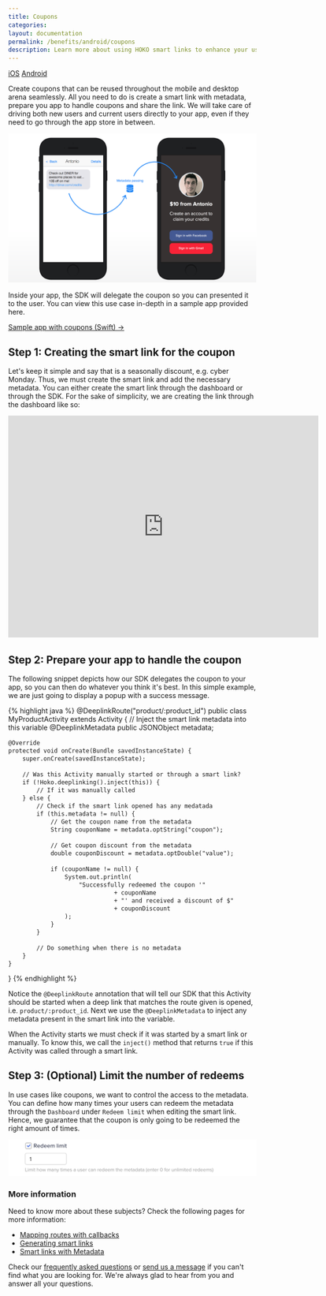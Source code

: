 ```yaml
---
title: Coupons
categories:
layout: documentation
permalink: /benefits/android/coupons
description: Learn more about using HOKO smart links to enhance your user experience.
---
```


<a href="http://support.hokolinks.com/benefits/ios/coupons/" class="tab">iOS</a>
<a href="#" class="tab active">Android</a>

Create coupons that can be reused throughout the mobile and desktop arena
seamlessly. All you need to do is create a smart link with metadata, prepare you app to handle
coupons and share the link. We will take care of driving both new users and current users directly
to your app, even if they need to go through the app store in between.

![Coupons](/assets/images/use-case-coupon.png)

Inside your app, the SDK will delegate the coupon so you can presented it to the user.
You can view this use case in-depth in a sample app provided here.

<a href="https://github.com/hokolinks/HOKOstore" class="btn-next" target="_blank">Sample app with coupons (Swift) &#8594;</a>

## Step 1: Creating the smart link for the coupon

Let's keep it simple and say that is a seasonally discount, e.g. cyber Monday. Thus, we must create the smart link and add the necessary metadata. You can either create the smart link through the dashboard or through the SDK. For the sake of simplicity, we are creating the link through the dashboard like so:

<iframe width="630" height="450" src="https://www.youtube.com/embed/fpesz5VhrS0" frameborder="0" allowfullscreen></iframe>

## Step 2: Prepare your app to handle the coupon

The following snippet depicts how our SDK delegates the coupon to your app, so you can then
do whatever you think it's best. In this simple example, we are just going to display a
popup with a success message.

{% highlight java %}
@DeeplinkRoute("product/:product_id")
public class MyProductActivity extends Activity {
    // Inject the smart link metadata into this variable
    @DeeplinkMetadata
    public JSONObject metadata;

    @Override
    protected void onCreate(Bundle savedInstanceState) {
        super.onCreate(savedInstanceState);

        // Was this Activity manually started or through a smart link?
        if (!Hoko.deeplinking().inject(this)) {
            // If it was manually called
        } else {
            // Check if the smart link opened has any medatada
            if (this.metadata != null) {
                // Get the coupon name from the metadata
                String couponName = metadata.optString("coupon");

                // Get coupon discount from the metadata
                double couponDiscount = metadata.optDouble("value");

                if (couponName != null) {
                    System.out.println(
                        "Successfully redeemed the coupon '"
                                  + couponName
                                  + "' and received a discount of $"
                                  + couponDiscount
                    );
                }
            }

            // Do something when there is no metadata
        }
    }
}
{% endhighlight %}

Notice the `@DeeplinkRoute` annotation that will tell our SDK that this Activity
should be started when a deep link that matches the route given is opened, i.e.
`product/:product_id`. Next we use the `@DeeplinkMetadata` to inject any metadata present in
the smart link into the variable.

When the Activity starts we must check if it was started by a smart link or manually. To know this,
we call the `inject()` method that returns `true` if this Activity was called through a
smart link.

## Step 3: (Optional) Limit the number of redeems

In use cases like coupons, we want to control the access to the metadata. You can define
how many times your users can redeem the metadata through the `Dashboard` under `Redeem limit` when
editing the smart link. Hence, we guarantee that the coupon is only going to be redeemed the right
amount of times.

![Redeem limit](/assets/images/redeem-limit.png)

### More information

Need to know more about these subjects? Check the following pages for more information:

- [Mapping routes with callbacks](http://support.hokolinks.com/android/android-deeplinking/#route-mapping-using-annotations)
- [Generating smart links](http://support.hokolinks.com/android/android-deeplinking/#smart-link-generation)
- [Smart links with Metadata](http://support.hokolinks.com/android/android-deeplinking/#metadata)

Check our [frequently asked questions](http://support.hokolinks.com/faq/) or [send us a message](mailto:support@hokolinks.com) if you can't find what you are looking for. We're always glad
to hear from you and answer all your questions.
